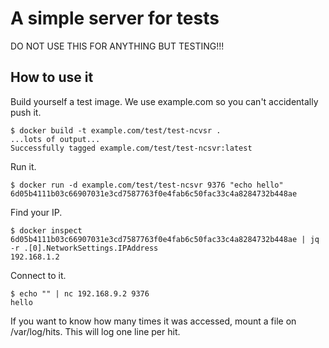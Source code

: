 # A simple server for tests

DO NOT USE THIS FOR ANYTHING BUT TESTING!!!

## How to use it

Build yourself a test image.  We use example.com so you can't accidentally push
it.

```
$ docker build -t example.com/test/test-ncvsr .
...lots of output...
Successfully tagged example.com/test/test-ncsvr:latest
```

Run it.

```
$ docker run -d example.com/test/test-ncsvr 9376 "echo hello"
6d05b4111b03c66907031e3cd7587763f0e4fab6c50fac33c4a8284732b448ae
```

Find your IP.

```
$ docker inspect 6d05b4111b03c66907031e3cd7587763f0e4fab6c50fac33c4a8284732b448ae | jq -r .[0].NetworkSettings.IPAddress
192.168.1.2
```

Connect to it.

```
$ echo "" | nc 192.168.9.2 9376
hello
```

If you want to know how many times it was accessed, mount a file on
/var/log/hits.  This will log one line per hit.
